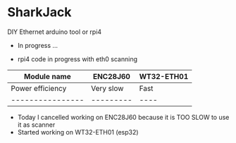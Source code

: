 # SharkJack
DIY Ethernet arduino tool or rpi4

- In progress ...

- rpi4 code in progress with eth0 scanning

| Module name | ENC28J60  | WT32-ETH01 |
| ---------------- | --------- | ---- |
| Power efficiency | Very slow | Fast |
| ---------------- | --------- | ---- |

- Today I cancelled working on ENC28J60 because it is TOO SLOW to use it as scanner
- Started working on WT32-ETH01 (esp32)
